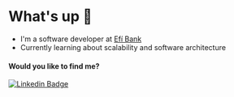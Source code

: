 # What's up 👋

- I'm a software developer at [Efí Bank](https://sejaefi.com.br/sobre-a-efi/)
- Currently learning about scalability and software architecture


#### Would you like to find me?

[![Linkedin Badge](https://img.shields.io/badge/-LinkedIn-blue?style=flat-square&logo=Linkedin&logoColor=white&link=https://www.linkedin.com/in/gustagcosta)](https://www.linkedin.com/in/gustagcosta)

